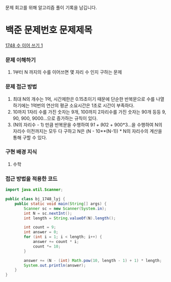 문제 회고를 위해 알고리즘 풀이 기록을 남깁니다.

# 백준 문제번호 문제제목
[1748 수 이어 쓰기 1](https://www.acmicpc.net/problem/1748)

### 문제 이해하기
1. 1부터 N 까지의 수를 이어쓰면 몇 자리 수 인지 구하는 문제
 

### 문제 접근 방법
1. 최대 N의 개수는 1억, 시간제한은 0.15초이기 때문에 단순한 반복문으로
수를 나열하기에는 1억번의 연산의 평균 소요시간은 1초로 시간이 부족하다.
2. 10까지 1자리 수를 가진 숫자는 9개, 100까지 2자리수를 가진 숫자는 90개 등등
9, 90, 900, 9000...으로 증가하는 규칙이 있다.
3. (N의 자리수 - 1) 만큼 반복문을 수행하여 9*1 + 90*2 + 900*3...을 수행하여
N의 자리수 이전까지는 모두 다 구하고 N은 (N - 10**(N-1)) * N의 자리수의 계산을 통해 구할 수 있다.


### 구현 배경 지식
1. 수학


### 접근 방법을 적용한 코드
```java
import java.util.Scanner;

public class bj_1748_lyj {
    public static void main(String[] args) {
        Scanner sc = new Scanner(System.in);
        int N = sc.nextInt();
        int length = String.valueOf(N).length();

        int count = 9;
        int answer = 0;
        for (int i = 1; i < length; i++) {
            answer += count * i;
            count *= 10;
        }

        answer += (N - (int) Math.pow(10, length - 1) + 1) * length;
        System.out.println(answer);
    }
}
```

